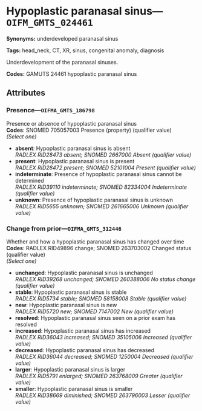 # Hypoplastic paranasal sinus—`OIFM_GMTS_024461`

**Synonyms:** underdeveloped paranasal sinus

**Tags:** head_neck, CT, XR, sinus, congenital anomaly, diagnosis

Underdevelopment of the paranasal sinuses.

**Codes:** GAMUTS 24461 hypoplastic paranasal sinus

## Attributes

### Presence—`OIFMA_GMTS_186798`

Presence or absence of hypoplastic paranasal sinus  
**Codes**: SNOMED 705057003 Presence (property) (qualifier value)  
*(Select one)*

- **absent**: Hypoplastic paranasal sinus is absent  
_RADLEX RID28473 absent; SNOMED 2667000 Absent (qualifier value)_
- **present**: Hypoplastic paranasal sinus is present  
_RADLEX RID28472 present; SNOMED 52101004 Present (qualifier value)_
- **indeterminate**: Presence of hypoplastic paranasal sinus cannot be determined  
_RADLEX RID39110 indeterminate; SNOMED 82334004 Indeterminate (qualifier value)_
- **unknown**: Presence of hypoplastic paranasal sinus is unknown  
_RADLEX RID5655 unknown; SNOMED 261665006 Unknown (qualifier value)_

### Change from prior—`OIFMA_GMTS_312446`

Whether and how a hypoplastic paranasal sinus has changed over time  
**Codes**: RADLEX RID49896 change; SNOMED 263703002 Changed status (qualifier value)  
*(Select one)*

- **unchanged**: Hypoplastic paranasal sinus is unchanged  
_RADLEX RID39268 unchanged; SNOMED 260388006 No status change (qualifier value)_
- **stable**: Hypoplastic paranasal sinus is stable  
_RADLEX RID5734 stable; SNOMED 58158008 Stable (qualifier value)_
- **new**: Hypoplastic paranasal sinus is new  
_RADLEX RID5720 new; SNOMED 7147002 New (qualifier value)_
- **resolved**: Hypoplastic paranasal sinus seen on a prior exam has resolved  
- **increased**: Hypoplastic paranasal sinus has increased  
_RADLEX RID36043 increased; SNOMED 35105006 Increased (qualifier value)_
- **decreased**: Hypoplastic paranasal sinus has decreased  
_RADLEX RID36044 decreased; SNOMED 1250004 Decreased (qualifier value)_
- **larger**: Hypoplastic paranasal sinus is larger  
_RADLEX RID5791 enlarged; SNOMED 263768009 Greater (qualifier value)_
- **smaller**: Hypoplastic paranasal sinus is smaller  
_RADLEX RID38669 diminished; SNOMED 263796003 Lesser (qualifier value)_